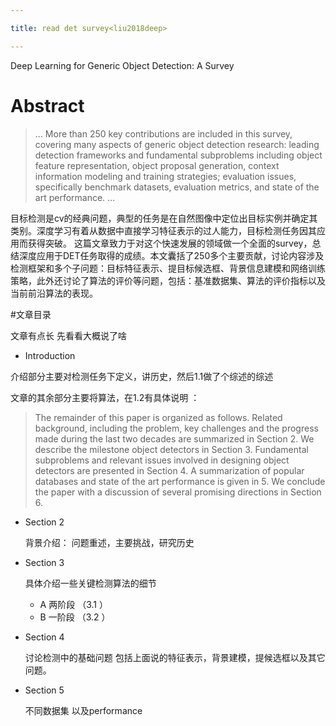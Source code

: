```yaml
---

title: read det survey<liu2018deep> 

---
```


Deep Learning for Generic Object Detection: A Survey


# Abstract

>... More than 250 key contributions are included in this survey, covering many aspects of generic object detection research: leading detection frameworks and fundamental subproblems including object feature representation, object proposal generation, context information modeling and training strategies; evaluation issues, specifically benchmark datasets, evaluation metrics, and state of the art performance. ...

目标检测是cv的经典问题，典型的任务是在自然图像中定位出目标实例并确定其类别。深度学习有着从数据中直接学习特征表示的过人能力，目标检测任务因其应用而获得突破。
这篇文章致力于对这个快速发展的领域做一个全面的survey，总结深度应用于DET任务取得的成绩。本文囊括了250多个主要贡献，讨论内容涉及检测框架和多个子问题：目标特征表示、提目标候选框、背景信息建模和网络训练策略，此外还讨论了算法的评价等问题，包括：基准数据集、算法的评价指标以及当前前沿算法的表现。

#文章目录

文章有点长 先看看大概说了啥

* Introduction

介绍部分主要对检测任务下定义，讲历史，然后1.1做了个综述的综述

文章的其余部分主要将算法，在1.2有具体说明 ：


>The remainder of this paper is organized as follows. Related background, including the problem, key challenges and the progress made during the last two decades are summarized in Section 2. We describe the milestone object detectors in Section 3. Fundamental subproblems and relevant issues involved in designing object detectors are presented in Section 4. A summarization of popular databases and state of the art performance is given in 5. We conclude the paper with a discussion of several promising directions in Section 6.

* Section 2

    背景介绍：
    问题重述，主要挑战，研究历史

* Section 3

    具体介绍一些关键检测算法的细节
     * A 两阶段 （3.1 ）
     * B 一阶段 （3.2 ）

* Section 4

    讨论检测中的基础问题 包括上面说的特征表示，背景建模，提候选框以及其它问题。

* Section 5

    不同数据集 以及performance
